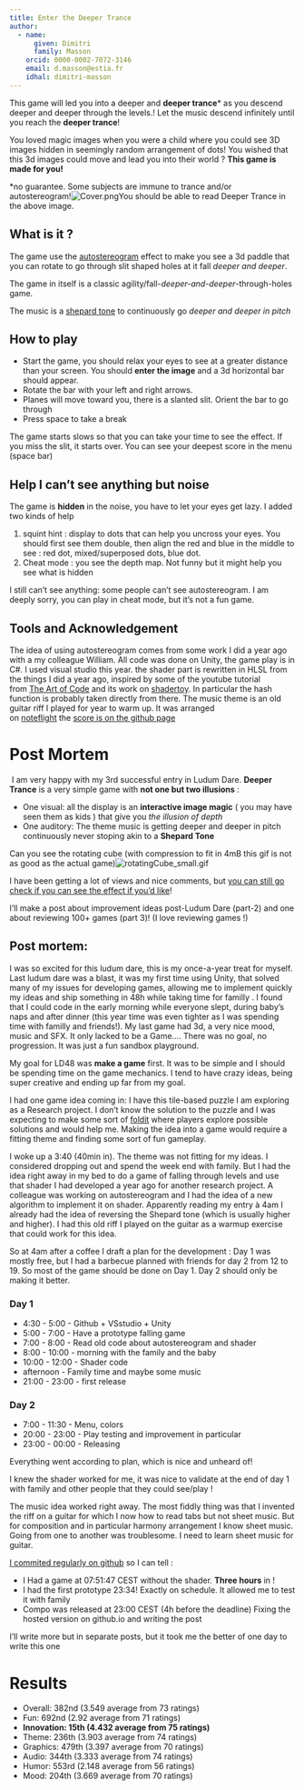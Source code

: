 ```yaml
---
title: Enter the Deeper Trance
author:
  - name:
      given: Dimitri
      family: Masson
    orcid: 0000-0002-7072-3146
    email: d.masson@estia.fr
    idhal: dimitri-masson
---
```



This game will led you into a deeper and **deeper trance*** as you descend deeper and deeper through the levels.! Let the music descend infinitely until you reach the **deeper trance**!

You loved magic images when you were a child where you could see 3D images hidden in seemingly random arrangement of dots! You wished that this 3d images could move and lead you into their world ? **This game is made for you!**

*no guarantee. Some subjects are immune to trance and/or autostereogram!![Cover.png](https://static.jam.host/raw/c6b/3/z/3c30f.png)You should be able to read Deeper Trance in the above image.

## What is it ?

The game use the [autostereogram](https://en.wikipedia.org/wiki/Autostereogram) effect to make you see a 3d paddle that you can rotate to go through slit shaped holes at it fall _deeper and deeper_.

The game in itself is a classic agility/fall-_deeper-and-deeper_-through-holes game.

The music is a [shepard tone](https://en.wikipedia.org/wiki/Shepard_tone) to continuously go _deeper and deeper in pitch_

## How to play

- Start the game, you should relax your eyes to see at a greater distance than your screen. You should **enter the image** and a 3d horizontal bar should appear.
- Rotate the bar with your left and right arrows.
- Planes will move toward you, there is a slanted slit. Orient the bar to go through
- Press space to take a break

The game starts slows so that you can take your time to see the effect. If you miss the slit, it starts over. You can see your deepest score in the menu (space bar)

## Help I can’t see anything but noise

The game is **hidden** in the noise, you have to let your eyes get lazy. I added two kinds of help

1. squint hint : display to dots that can help you uncross your eyes. You should first see them double, then align the red and blue in the middle to see : red dot, mixed/superposed dots, blue dot.
2. Cheat mode : you see the depth map. Not funny but it might help you see what is hidden

I still can’t see anything: some people can’t see autostereogram. I am deeply sorry, you can play in cheat mode, but it’s not a fun game.

## Tools and Acknowledgement

The idea of using autostereogram comes from some work I did a year ago with a my colleague William. All code was done on Unity, the game play is in C#. I used visual studio this year. the shader part is rewritten in HLSL from the things I did a year ago, inspired by some of the youtube tutorial from [The Art of Code](https://www.youtube.com/channel/UCcAlTqd9zID6aNX3TzwxJXg) and its work on [shadertoy](https://www.shadertoy.com/user/BigWIngs). In particular the hash function is probably taken directly from there. The music theme is an old guitar riff I played for year to warm up. It was arranged on [noteflight](http://noteflight.com/) the [score is on the github page](https://github.com/dhmmasson/deeperAndDeeper/blob/main/ressources/Deeper%20Trance%20Sheet%20Music.pdf)


# Post Mortem

 I am very happy with my 3rd successful entry in Ludum Dare. **Deeper Trance** is a very simple game with **not one but two illusions** :

- One visual: all the display is an **interactive image magic** ( you may have seen them as kids ) that give you _the illusion of depth_
- One auditory: The theme music is getting deeper and deeper in pitch continuously never stoping akin to a **Shepard Tone**

Can you see the rotating cube (with compression to fit in 4mB this gif is not as good as the actual game)![rotatingCube_small.gif](https://static.jam.host/raw/c6b/3/z/41e78.gif)

I have been getting a lot of views and nice comments, but [you can still go check if you can see the effect if you’d like](https://ldjam.com/events/ludum-dare/48/deeper-trance)!

I’ll make a post about improvement ideas post-Ludum Dare (part-2) and one about reviewing 100+ games (part 3)! (I love reviewing games !)

## Post mortem:

I was so excited for this ludum dare, this is my once-a-year treat for myself. Last ludum dare was a blast, it was my first time using Unity, that solved many of my issues for developing games, allowing me to implement quickly my ideas and ship something in 48h while taking time for familly . I found that I could code in the early morning while everyone slept, during baby’s naps and after dinner (this year time was even tighter as I was spending time with familly and friends!). My last game had 3d, a very nice mood, music and SFX. It only lacked to be a Game…. There was no goal, no progression. It was just a fun sandbox playground.

My goal for LD48 was **make a game** first. It was to be simple and I should be spending time on the game mechanics. I tend to have crazy ideas, being super creative and ending up far from my goal.

I had one game idea coming in: I have this tile-based puzzle I am exploring as a Research project. I don’t know the solution to the puzzle and I was expecting to make some sort of [foldit](https://en.wikipedia.org/wiki/Foldit) where players explore possible solutions and would help me. Making the idea into a game would require a fitting theme and finding some sort of fun gameplay.

I woke up a 3:40 (40min in). The theme was not fitting for my ideas. I considered dropping out and spend the week end with family. But I had the idea right away in my bed to do a game of falling through levels and use that shader I had developed a year ago for another research project. A colleague was working on autostereogram and I had the idea of a new algorithm to implement it on shader. Apparently reading my entry à 4am I already had the idea of reversing the Shepard tone (which is usually higher and higher). I had this old riff I played on the guitar as a warmup exercise that could work for this idea.

So at 4am after a coffee I draft a plan for the development : Day 1 was mostly free, but I had a barbecue planned with friends for day 2 from 12 to 19. So most of the game should be done on Day 1. Day 2 should only be making it better.

### Day 1

- 4:30 - 5:00 - Github + VSstudio + Unity
- 5:00 - 7:00 - Have a prototype falling game
- 7:00 - 8:00 - Read old code about autostereogram and shader
- 8:00 - 10:00 - morning with the family and the baby
- 10:00 - 12:00 - Shader code
- afternoon - Family time and maybe some music
- 21:00 - 23:00 - first release

### Day 2

- 7:00 - 11:30 - Menu, colors
- 20:00 - 23:00 - Play testing and improvement in particular
- 23:00 - 00:00 - Releasing

Everything went according to plan, which is nice and unheard of!

I knew the shader worked for me, it was nice to validate at the end of day 1 with family and other people that they could see/play !

The music idea worked right away. The most fiddly thing was that I invented the riff on a guitar for which I now how to read tabs but not sheet music. But for composition and in particular harmony arrangement I know sheet music. Going from one to another was troublesome. I need to learn sheet music for guitar.

[I commited regularly on github](https://github.com/dhmmasson/deeperAndDeeper/commits/main) so I can tell :

- I Had a game at 07:51:47 CEST without the shader. **Three hours** in !
- I had the first prototype 23:34! Exactly on schedule. It allowed me to test it with family
- Compo was released at 23:00 CEST (4h before the deadline) Fixing the hosted version on github.io and writing the post

I’ll write more but in separate posts, but it took me the better of one day to write this one

# Results
- Overall: 382nd (3.549 average from 73 ratings)
- Fun: 692nd (2.92 average from 71 ratings)
- **Innovation: 15th (4.432 average from 75 ratings)**
- Theme: 236th (3.903 average from 74 ratings)
- Graphics: 479th (3.397 average from 70 ratings)
- Audio: 344th (3.333 average from 74 ratings)
- Humor: 553rd (2.148 average from 56 ratings)
- Mood: 204th (3.669 average from 70 ratings)